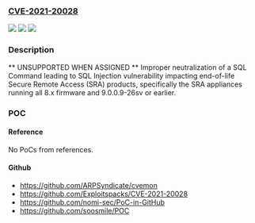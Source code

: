 ### [CVE-2021-20028](https://cve.mitre.org/cgi-bin/cvename.cgi?name=CVE-2021-20028)
![](https://img.shields.io/static/v1?label=Product&message=SonicWall%20SRA%2FSMA100&color=blue)
![](https://img.shields.io/static/v1?label=Version&message=n%2Fa&color=blue)
![](https://img.shields.io/static/v1?label=Vulnerability&message=CWE-89%3A%20Improper%20Neutralization%20of%20Special%20Elements%20used%20in%20an%20SQL%20Command%20('SQL%20Injection')&color=brighgreen)

### Description

** UNSUPPORTED WHEN ASSIGNED ** Improper neutralization of a SQL Command leading to SQL Injection vulnerability impacting end-of-life Secure Remote Access (SRA) products, specifically the SRA appliances running all 8.x firmware and 9.0.0.9-26sv or earlier.

### POC

#### Reference
No PoCs from references.

#### Github
- https://github.com/ARPSyndicate/cvemon
- https://github.com/Exploitspacks/CVE-2021-20028
- https://github.com/nomi-sec/PoC-in-GitHub
- https://github.com/soosmile/POC

